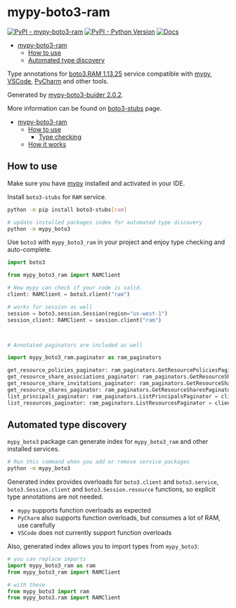# mypy-boto3-ram

[![PyPI - mypy-boto3-ram](https://img.shields.io/pypi/v/mypy-boto3-ram.svg?color=blue)](https://pypi.org/project/mypy-boto3-ram)
[![PyPI - Python Version](https://img.shields.io/pypi/pyversions/mypy-boto3-ram.svg?color=blue)](https://pypi.org/project/mypy-boto3-ram)
[![Docs](https://img.shields.io/readthedocs/mypy-boto3-builder.svg?color=blue)](https://mypy-boto3-builder.readthedocs.io/)

- [mypy-boto3-ram](#mypy-boto3-ram)
  - [How to use](#how-to-use)
  - [Automated type discovery](#automated-type-discovery)


Type annotations for
[boto3.RAM 1.13.25](https://boto3.amazonaws.com/v1/documentation/api/1.13.25/reference/services/ram.html#RAM) service
compatible with [mypy](https://github.com/python/mypy), [VSCode](https://code.visualstudio.com/),
[PyCharm](https://www.jetbrains.com/pycharm/) and other tools.

Generated by [mypy-boto3-buider 2.0.2](https://github.com/vemel/mypy_boto3_builder).

More information can be found on [boto3-stubs](https://pypi.org/project/boto3-stubs/) page.

- [mypy-boto3-ram](#mypy-boto3-ram)
  - [How to use](#how-to-use)
    - [Type checking](#type-checking)
  - [How it works](#how-it-works)

## How to use

Make sure you have [mypy](https://github.com/python/mypy) installed and activated in your IDE.

Install `boto3-stubs` for `RAM` service.

```bash
python -m pip install boto3-stubs[ram]

# update installed packages index for automated type discovery
python -m mypy_boto3
```

Use `boto3` with `mypy_boto3_ram` in your project and enjoy type checking and auto-complete.

```python
import boto3

from mypy_boto3_ram import RAMClient

# Now mypy can check if your code is valid.
client: RAMClient = boto3.client("ram")

# works for session as well
session = boto3.session.Session(region="us-west-1")
session_client: RAMClient = session.client("ram")



# Annotated paginators are included as well

import mypy_boto3_ram.paginator as ram_paginators

get_resource_policies_paginator: ram_paginators.GetResourcePoliciesPaginator = client.get_paginator("get_resource_policies")
get_resource_share_associations_paginator: ram_paginators.GetResourceShareAssociationsPaginator = client.get_paginator("get_resource_share_associations")
get_resource_share_invitations_paginator: ram_paginators.GetResourceShareInvitationsPaginator = client.get_paginator("get_resource_share_invitations")
get_resource_shares_paginator: ram_paginators.GetResourceSharesPaginator = client.get_paginator("get_resource_shares")
list_principals_paginator: ram_paginators.ListPrincipalsPaginator = client.get_paginator("list_principals")
list_resources_paginator: ram_paginators.ListResourcesPaginator = client.get_paginator("list_resources")
```

## Automated type discovery

`mypy_boto3` package can generate index for `mypy_boto3_ram` and other installed services.

```bash
# Run this command when you add or remove service packages
python -m mypy_boto3
```

Generated index provides overloads for `boto3.client` and `boto3.service`,
`boto3.Session.client` and `boto3.Session.resource` functions,
so explicit type annotations are not needed.

- `mypy` supports function overloads as expected
- `PyCharm` also supports function overloads, but consumes a lot of RAM, use carefully
- `VSCode` does not currently support function overloads

Also, generated index allows you to import types from `mypy_boto3`:

```python
# you can replace imports
import mypy_boto3_ram as ram
from mypy_boto3_ram import RAMClient

# with these
from mypy_boto3 import ram
from mypy_boto3.ram import RAMClient
```